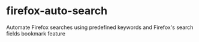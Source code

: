 # firefox-auto-search
Automate Firefox searches using predefined keywords and Firefox's search fields bookmark feature
